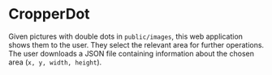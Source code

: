 CropperDot
==========

Given pictures with double dots in `public/images`, this web application shows them to the user. They select the relevant area for further operations. The user downloads a JSON file containing information about the chosen area (`x, y, width, height`).

